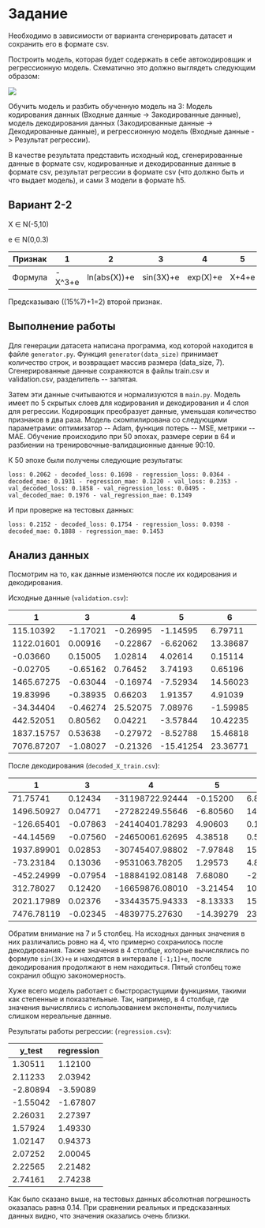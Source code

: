 # Задание

Необходимо в зависимости от варианта сгенерировать датасет и сохранить его в формате csv.

Построить модель, которая будет содержать в себе автокодировщик и регрессионную модель. Схематично это должно выглядеть
следующим образом:

![](https://lh3.googleusercontent.com/E3cqByMRYKIUAeuJ9RMcjLI9xLxrZOylifPhz5Lf20iW_vNU1BjUr0oo3I6i84-BbgE83BFPWypNAOwImuc62RVAnYpA154L6YVneHmfiVzCfCL8znURV__U5Nhq2MTstkybC9Iu)

Обучить модель и разбить обученную модель на 3: Модель кодирования данных (Входные данные -> Закодированные данные),
модель декодирования данных (Закодированные данные -> Декодированные данные), и регрессионную модель (Входные данные ->
Результат регрессии).

В качестве результата представить исходный код, сгенерированные данные в формате csv, кодированные и декодированные
данные в формате csv, результат регрессии в формате csv (что должно быть и что выдает модель), и сами 3 модели в формате
h5.

## Вариант 2-2

X ∈ N(-5,10)

e ∈ N(0,0.3)

| Признак |1       |2             |3          |4         |5      |6                  |7    | 
|---      |---     |---           |---        |---       |---    |---                |---  | 
|Формула  | -X^3+e | ln(abs(X))+e | sin(3X)+e | exp(X)+e | X+4+e | -X+sqrt(abs(X))+e | X+e |

Предсказываю ((15%7)+1=2) второй признак.

## Выполнение работы

Для генерации датасета написана программа, код которой находится в файле `generator.py`. Функция `generator(data_size)`
принимает количество строк, и возвращает массив размера (data_size, 7). Сгенерированные данные сохраняются в файлы
train.csv и validation.csv, разделитель -- запятая.

Затем эти данные считываются и нормализуются в `main.py`. Модель имеет по 5 скрытых слоев для кодирования и
декодирования и 4 слоя для регрессии. Кодировщик преобразует данные, уменьшая количество признаков в два раза. Модель
скомпилирована со следующими параметрами: оптимизатор -- Adam, функция потерь -- MSE, метрики -- MAE. Обучение
происходило при 50 эпохах, размере серии в 64 и разбиении на тренировочные-валидационные данные 90:10.

К 50 эпохе были получены следующие результаты:

```
loss: 0.2062 - decoded_loss: 0.1698 - regression_loss: 0.0364 - decoded_mae: 0.1931 - regression_mae: 0.1220 - val_loss: 0.2353 - val_decoded_loss: 0.1858 - val_regression_loss: 0.0495 - val_decoded_mae: 0.1976 - val_regression_mae: 0.1349
```

И при проверке на тестовых данных:

```
loss: 0.2152 - decoded_loss: 0.1754 - regression_loss: 0.0398 - decoded_mae: 0.1888 - regression_mae: 0.1453
```

## Анализ данных

Посмотрим на то, как данные изменяются после их кодирования и декодирования.

Исходные данные (`validation.csv`):

|1|3|4|5|6|7|
|---|---|---|---|---|---|
|115.10392|-1.17021|-0.26995|-1.14595|6.79711|-5.14595|
|1122.01601|0.00916|-0.22867|-6.62062|13.38687|-10.62062|
|-0.03660|0.15005|1.02814|4.02614|0.15114|0.02614|
|-0.02705|-0.65162|0.76452|3.74193|0.65196|-0.25807|
|1465.67275|-0.63044|-0.16974|-7.52934|14.56023|-11.52934|
|19.83996|-0.38935|0.66203|1.91357|4.91039|-2.08643|
|-34.34404|-0.46274|25.52075|7.08976|-1.59985|3.08976|
|442.52051|0.80562|0.04221|-3.57844|10.42235|-7.57844|
|1837.15757|0.53638|-0.27972|-8.52788|15.46818|-12.52788|
|7076.87207|-1.08027|-0.21326|-15.41254|23.36771|-19.41254|

После декодирования (`decoded_X_train.csv`):

|1|3|4|5|6|7|
|---|---|---|---|---|---|
|71.75741|0.12434|-31198722.92444|-0.15200|6.81747|-4.71445|
|1496.50927|0.04771|-27282249.55646|-6.80560|14.39079|-10.95549|
|-126.65401|-0.07863|-24140401.78293|4.90603|0.11615|1.10744|
|-44.14569|-0.07560|-24650061.62695|4.38518|0.59037|0.58244|
|1937.89901|0.02853|-30745407.98802|-7.97848|15.77273|-12.04692|
|-73.23184|0.13036|-9531063.78205|1.29573|4.83198|-2.94968|
|-452.24999|-0.07954|-18884192.08148|7.68080|-2.16112|3.75283|
|312.78027|0.12420|-16659876.08010|-3.21454|10.23255|-7.54256|
|2021.17989|0.02376|-33443575.94333|-8.13333|15.97387|-12.21335|
|7476.78119|-0.02345|-4839775.27630|-14.39279|23.56022|-18.56264|

Обратим внимание на 7 и 5 столбец.
На исходных данных значения в них различались ровно на 4, что примерно сохранилось после декодирования.
Также значения в 4 столбце, которые вычислялись по формуле `sin(3X)+e` и находятся в интервале `[-1;1]+e`, после декодирования продолжают в нем находиться.
Пятый столбец тоже сохранил общую закономерность.

Хуже всего модель работает с быстрорастущими функциями, такими как степенные и показательные.
Так, например, в 4 столбце, где значения вычислялись с использованием экспоненты, получились слишком нереальные данные.

Результаты работы регрессии: (`regression.csv`):

|y_test|regression|
|---|---|
|1.30511|1.12100|
|2.11233|2.03942|
|-2.80894|-3.59089|
|-1.55042|-1.67807|
|2.26031|2.27397|
|1.57924|1.49330|
|1.02147|0.94373|
|2.07252|2.00045|
|2.22565|2.21482|
|2.74161|2.74238|

Как было сказано выше, на тестовых данных абсолютная погрешность оказалась равна 0.14.
При сравнении реальных и предсказанных данных видно, что значения оказались очень близки.